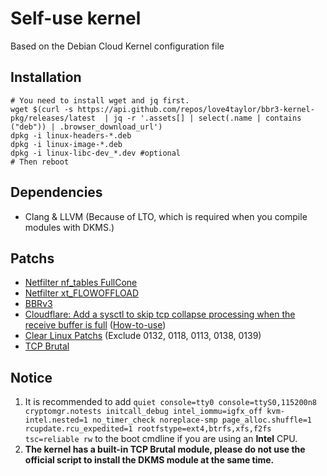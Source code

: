 # Self-use kernel

Based on the Debian Cloud Kernel configuration file

## Installation

```shell
# You need to install wget and jq first.
wget $(curl -s https://api.github.com/repos/love4taylor/bbr3-kernel-pkg/releases/latest  | jq -r '.assets[] | select(.name | contains ("deb")) | .browser_download_url')
dpkg -i linux-headers-*.deb
dpkg -i linux-image-*.deb
dpkg -i linux-libc-dev_*.dev #optional
# Then reboot
```

## Dependencies

- Clang & LLVM (Because of LTO, which is required when you compile modules with DKMS.)

## Patchs

- [Netfilter nf_tables FullCone](https://gitlab.com/xanmod/linux-patches/-/blob/master/linux-6.6.y-xanmod/net/netfilter/0001-netfilter-Add-netfilter-nf_tables-fullcone-support.patch?ref_type=heads)
- [Netfilter xt_FLOWOFFLOAD](https://gitlab.com/xanmod/linux-patches/-/blob/master/linux-6.6.y-xanmod/net/netfilter/0002-netfilter-add-xt_FLOWOFFLOAD-target.patch?ref_type=heads)
- [BBRv3](https://gitlab.com/xanmod/linux-patches/-/tree/master/linux-6.6.y-xanmod/net/tcp/bbr3?ref_type=heads)
- [Cloudflare: Add a sysctl to skip tcp collapse processing when the receive  buffer is full](https://gitlab.com/xanmod/linux-patches/-/blob/master/linux-6.6.y-xanmod/net/tcp/cloudflare/0001-tcp-Add-a-sysctl-to-skip-tcp-collapse-processing-whe.patch?ref_type=heads) ([How-to-use](https://blog.cloudflare.com/optimizing-tcp-for-high-throughput-and-low-latency/))
- [Clear Linux Patchs](https://github.com/clearlinux-pkgs/linux) (Exclude 0132, 0118, 0113, 0138, 0139)
- [TCP Brutal](https://gist.github.com/love4taylor/111d56cd2b1dc149cba6d80f617f47b1)

## Notice

1. It is recommended to add `quiet console=tty0 console=ttyS0,115200n8 cryptomgr.notests initcall_debug intel_iommu=igfx_off kvm-intel.nested=1 no_timer_check noreplace-smp page_alloc.shuffle=1 rcupdate.rcu_expedited=1 rootfstype=ext4,btrfs,xfs,f2fs tsc=reliable rw` to the boot cmdline if you are using an **Intel** CPU.
2. **The kernel has a built-in TCP Brutal module, please do not use the official script to install the DKMS module at the same time.**